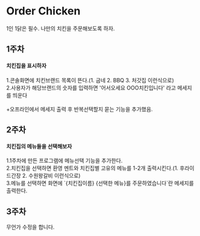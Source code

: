 # Order Chicken
1인 1닭은 필수. 나만의 치킨을 주문해보도록 하자.
## 1주차
<h4>치킨집을 표시하자</h4>
1.콘솔화면에 치킨브랜드 목록이 뜬다.(1. 굽네 2. BBQ 3. 처갓집 이런식으로)<br>
2.사용자가 해당브랜드의 숫자를 입력하면 '어서오세요 OOO치킨입니다' 라고 메세지를 띄운다<br>
<br>
+오프라인에서 메세지 출력 후 반복선택할지 묻는 기능을 추가했음.

## 2주차
<h4>치킨집의 메뉴들을 선택해보자</h4>
1.1주차에 만든 프로그램에 메뉴선택 기능을 추가한다.<br>
2.치킨집을 선택하면 환영 멘트와 치킨집별 고유의 메뉴를 1-2개 출력시킨다.(1. 후라이드간장 2. 수원왕갈비 이런식으로)<br>
3.메뉴를 선택하면 화면에 `{치킨집이름} {선택한 메뉴}를 주문하였습니다`란 메세지를 출력한다.<br>

## 3주차
무언가 수정을 합니다.